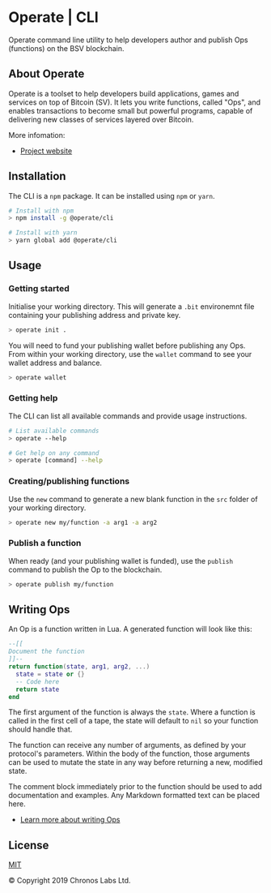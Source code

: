 # Operate | CLI

Operate command line utility to help developers author and publish Ops (functions) on the BSV blockchain.

## About Operate

Operate is a toolset to help developers build applications, games and services on top of Bitcoin (SV). It lets you write functions, called "Ops", and enables transactions to become small but powerful programs, capable of delivering new classes of services layered over Bitcoin.

More infomation:

* [Project website](https://www.operatebsv.org)

## Installation

The CLI is a `npm` package. It can be installed using `npm` or `yarn`.

```bash
# Install with npm
> npm install -g @operate/cli

# Install with yarn
> yarn global add @operate/cli
```

## Usage

### Getting started

Initialise your working directory. This will generate a `.bit` environemnt file containing your publishing address and private key.

```bash
> operate init .
```

You will need to fund your publishing wallet before publishing any Ops. From within your working directory, use the `wallet` command to see your wallet address and balance.

```bash
> operate wallet
```

### Getting help

The CLI can list all available commands and provide usage instructions.

```bash
# List available commands
> operate --help 

# Get help on any command
> operate [command] --help
```

### Creating/publishing functions

Use the `new` command to generate a new blank function in the `src` folder of your working directory.

```bash
> operate new my/function -a arg1 -a arg2
```

### Publish a function

When ready (and your publishing wallet is funded), use the `publish` command to publish the Op to the blockchain.


```bash
> operate publish my/function
```

## Writing Ops

An Op is a function written in Lua. A generated function will look like this:

```lua
--[[
Document the function
]]--
return function(state, arg1, arg2, ...)
  state = state or {}
  -- Code here
  return state
end
```

The first argument of the function is always the `state`. Where a function is called in the first cell of a tape, the state will default to `nil` so your function should handle that.

The function can receive any number of arguments, as defined by your protocol's parameters. Within the body of the function, those arguments can be used to mutate the state in any way before returning a new, modified state.

The comment block immediately prior to the function should be used to add documentation and examples. Any Markdown formatted text can be placed here.

* [Learn more about writing Ops](https://www.operatebsv.org/docs)

## License

[MIT](https://github.com/operate-bsv/op_cli/blob/master/LICENSE.md)

© Copyright 2019 Chronos Labs Ltd.